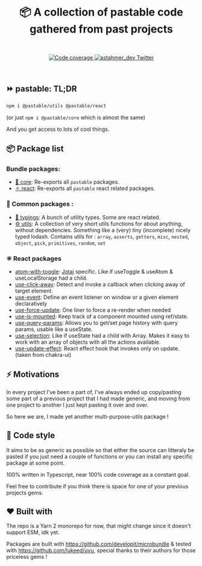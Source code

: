 <h1 align="center">
  📦 A collection of pastable code gathered from past projects
</h1>

<br />

<p align="center">
  <a href="https://codecov.io/gh/astahmer/entity-routes">
    <img
      alt="Code coverage"
      src="https://codecov.io/gh/astahmer/entity-routes/branch/main/graph/badge.svg?token=N0YDUEVIWJ"
    />
  </a>
  <a href="https://twitter.com/astahmer_dev">
    <img
      alt="astahmer_dev Twitter"
      src="https://img.shields.io/twitter/follow/astahmer_dev?label=%40astahmer_dev&style=social"
    />
  </a>
</p>
<br />

## ⏩ pastable: TL;DR

```sh
npm i @pastable/utils @pastable/react
```

(or just `npm i @pastable/core` which is almost the same)

And you get access to lots of cool things.

## 📦 Package list

### Bundle packages:

-   [🧰 core](./packages/core/README.md): Re-exports all `pastable` packages.
-   [⚛️ react](./packages/react/README.md): Re-exports all `pastable` react related packages.

### 🔧 Common packages :

-   [📜 typings](./packages/typings/README.md): A bunch of utility types. Some are react related.
-   [⚙️ utils](./packages/utils/README.md): A collection of very short utils functions for about anything, without dependencies. Something like a (very) tiny (incomplete) nicely typed lodash. Contains utils for : `array`, `asserts`, `getters`, `misc`, `nested`, `object`, `pick`, `primitives`, `random`, `set`

### ⚛️ React packages

-   [atom-with-toggle](./packages/atom-with-toggle/README.md): [Jotai](https://github.com/pmndrs/jotai) specific. Like if useToggle & useAtom & useLocalStorage had a child.
-   [use-click-away](./packages/use-click-away/README.md): Detect and invoke a callback when clicking away of target element.
-   [use-event](./packages/use-event/README.md): Define an event listener on window or a given element declaratively
-   [use-force-update](./packages/use-force-update/README.md): One liner to force a re-render when needed
-   [use-is-mounted](./packages/use-is-mounted/README.md): Keep track of a component mounted using ref/state.
-   [use-query-params](./packages/use-query-params/README.md): Allows you to get/set page history with query params, usable like a useState.
-   [use-selection](./packages/use-selection/README.md): Like if useState had a child with Array. Makes it easy to work with an array of objects with all the actions available.
-   [use-update-effect](./packages/use-update-effect/README.md): React effect hook that invokes only on update. (taken from chakra-ui)

## ⚡ Motivations

In every project I've been a part of, I've always ended up copy/pasting some part of a previous project that I had made generic, and moving from one project to another I just kept pasting it over and over.

So here we are, I made yet another multi-purpose-utils package !

## 🎨 Code style

It aims to be as generic as possible so that either the source can litteraly be pasted if you just need a couple of functions or you can install any specific package at some point.

100% written in Typescript, near 100% code coverage as a constant goal.

Feel free to contribute if you think there is space for one of your previous projects gems.

## ❤️ Built with

The repo is a Yarn 2 monorepo for now, that might change since it doesn't support ESM, idk yet.

Packages are built with https://github.com/developit/microbundle & tested with https://github.com/lukeed/uvu, special thanks to their authors for those priceless gems !
